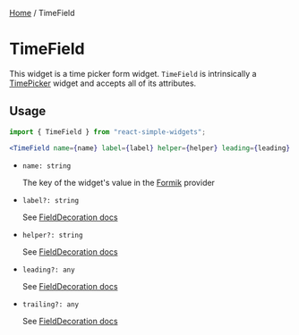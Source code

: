 [Home](../../../README.md) / TimeField

# TimeField

This widget is a time picker form widget. `TimeField` is intrinsically a [TimePicker](../time-picker/time-picker-usage.md) widget and accepts all of its attributes.

## Usage

```jsx
import { TimeField } from "react-simple-widgets";

<TimeField name={name} label={label} helper={helper} leading={leading} trailing={trailing} />;
```

- `name: string`

  The key of the widget's value in the [Formik](https://jaredpalmer.com/formik/) provider

- `label?: string`

  See [FieldDecoration docs](../field-decoration/field-decoration-usage.md)

- `helper?: string`

  See [FieldDecoration docs](../field-decoration/field-decoration-usage.md)

- `leading?: any`

  See [FieldDecoration docs](../field-decoration/field-decoration-usage.md)

- `trailing?: any`

  See [FieldDecoration docs](../field-decoration/field-decoration-usage.md)
